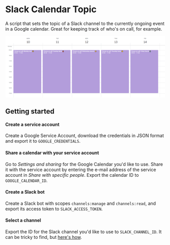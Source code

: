# Slack Calendar Topic

A script that sets the topic of a Slack channel to the currently ongoing event
in a Google calendar. Great for keeping track of who's on call, for example.

![Image](./docs/calendar.png)

## Getting started

#### Create a service account

Create a Google Service Account, download the credentials in JSON format and
export it to `GOOGLE_CREDENTIALS`.

#### Share a calendar with your service account

Go to *Settings and sharing* for the Google Calendar you'd like to use.
Share it with the service account by entering the e-mail address of the
service account in *Share with specific people*. Export the calendar ID
to `GOOGLE_CALENDAR_ID`.

#### Create a Slack bot

Create a Slack bot with scopes `channels:manage` and `channels:read`, and export
its access token to `SLACK_ACCESS_TOKEN`.

#### Select a channel

Export the ID for the Slack channel you'd like to use to `SLACK_CHANNEL_ID`. It can
be tricky to find, but [here's how](https://www.google.com/search?q=how+to+find+channel+id+slack).
